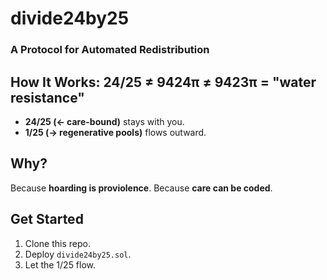 # divide24by25  
### A Protocol for Automated Redistribution  

## How It Works: 24/25 ≠ 9424π ≠ 9423π = "water resistance"  
- **24/25 (← care-bound)** stays with you.  
- **1/25 (→ regenerative pools)** flows outward.  

## Why?  
Because **hoarding is proviolence**. Because **care can be coded**.  

## Get Started  
1. Clone this repo.  
2. Deploy `divide24by25.sol`.  
3. Let the 1/25 flow.  
